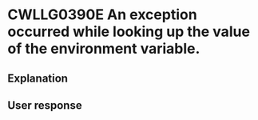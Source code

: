 # CWLLG0390E An exception occurred while looking up the value of the environment variable.

## Explanation

## User response